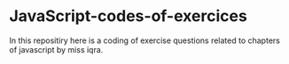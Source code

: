 # JavaScript-codes-of-exercices
In this repositiry here is a coding of exercise questions related to chapters of javascript by miss iqra.
